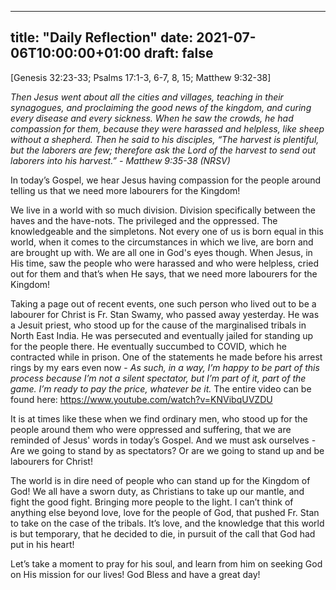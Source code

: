 
---
title: "Daily Reflection"
date: 2021-07-06T10:00:00+01:00
draft: false
---


[Genesis 32:23-33; Psalms 17:1-3, 6-7, 8, 15; Matthew 9:32-38]

_Then Jesus went about all the cities and villages, teaching in their synagogues, and proclaiming the good news of the kingdom, and curing every disease and every sickness. When he saw the crowds, he had compassion for them, because they were harassed and helpless, like sheep without a shepherd. Then he said to his disciples, “The harvest is plentiful, but the laborers are few; therefore ask the Lord of the harvest to send out laborers into his harvest.” - Matthew 9:35-38 (NRSV)_

In today’s Gospel, we hear Jesus having compassion for the people around telling us that we need more labourers for the Kingdom!

We live in a world with so much division. Division specifically between the haves and the have-nots. The privileged and the oppressed. The knowledgeable and the simpletons. Not every one of us is born equal in this world, when it comes to the circumstances in which we live, are born and are brought up with. We are all one in God's eyes though. When Jesus, in His time, saw the people who were harassed and who were helpless, cried out for them and that’s when He says, that we need more labourers for the Kingdom!

Taking a page out of recent events, one such person who lived out to be a labourer for Christ is Fr. Stan Swamy, who passed away yesterday. He was a Jesuit priest, who stood up for the cause of the marginalised tribals in North East India. He was persecuted and eventually jailed for standing up for the people there. He eventually succumbed to COVID, which he contracted while in prison. One of the statements he made before his arrest rings by my ears even now - _As such, in a way, I’m happy to be part of this process because I’m not a silent spectator, but I’m part of it, part of the game. I’m ready to pay the price, whatever be it._ The entire video can be found here: https://www.youtube.com/watch?v=KNVibqUVZDU

It is at times like these when we find ordinary men, who stood up for the people around them who were oppressed and suffering, that we are reminded of Jesus' words in today’s Gospel. And we must ask ourselves - Are we going to stand by as spectators? Or are we going to stand up and be labourers for Christ!

The world is in dire need of people who can stand up for the Kingdom of God! We all have a sworn duty, as Christians to take up our mantle, and fight the good fight. Bringing more people to the light. I can’t think of anything else beyond love, love for the people of God, that pushed Fr. Stan to take on the case of the tribals. It’s love, and the knowledge that this world is but temporary, that he decided to die, in pursuit of the call that God had put in his heart!

Let’s take a moment to pray for his soul, and learn from him on seeking God on His mission for our lives!
God Bless and have a great day!
